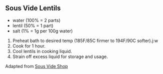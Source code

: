 ## Sous Vide Lentils

* water (100% = 2 parts)
* lentil (50% = 1 part)
* salt (1% = 1g per 100g water)

1. Preheat bath to desired temp (185F/85C firmer to 194F/90C softer).j:w
2. Cook for 1 hour.
3. Cool lentils in cooking liquid.
4. Strain off excess liquid for storage and usage.

Adapted from [Sous Vide Shop](https://sousvideshop.com.au/blogs/recipes/sous-vide-lentils)

